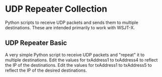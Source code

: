 # UDP Repeater Collection
Python scripts to receive UDP packets and sends them to multiple destinations.  These are intended primarily to work with WSJT-X.

## UDP Repeater Basic
A very simple Python script to receive UDP packets and "repeat" it to multiple destinations.  Edit the values for txAddress1 to txAddress4 to reflect the IP of the destinations.  Edit the values for txAddress1 to txAddress5 to reflect the IP of the desired destinations.
